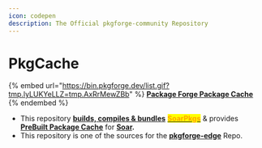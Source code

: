 ```yaml
---
icon: codepen
description: The Official pkgforge-community Repository
---
```


# PkgCache

{% embed url="https://bin.pkgforge.dev/list.gif?tmp.lyLUKYeLLZ=tmp.AxRrMewZBb" %}
[**Package Forge Package Cache**](https://github.com/pkgforge/pkgcache)
{% endembed %}

* This repository [**builds, compiles & bundles**](https://github.com/pkgforge/pkgcache/actions) [<mark style="color:orange;">**SoarPkgs**</mark>](../soarpkgs/)  & provides [**PreBuilt Package Cache**](cache.md)  for  [**Soar**](https://github.com/pkgforge/soar)**.**
* This repository is one of the sources for the [**pkgforge-edge**](../../../../repositories/pkgforge-edge/) Repo.
